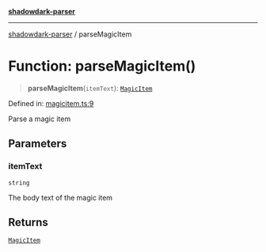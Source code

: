 [**shadowdark-parser**](../README.md)

***

[shadowdark-parser](../globals.md) / parseMagicItem

# Function: parseMagicItem()

> **parseMagicItem**(`itemText`): [`MagicItem`](../type-aliases/MagicItem.md)

Defined in: [magicitem.ts:9](https://github.com/ashleytowner/shadowdark-parser/blob/dabe9e4969052fd9b68d443cdc0e58a3975f21cc/src/magicitem.ts#L9)

Parse a magic item

## Parameters

### itemText

`string`

The body text of the magic item

## Returns

[`MagicItem`](../type-aliases/MagicItem.md)
